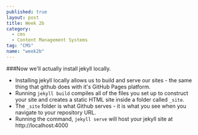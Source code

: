 ```yaml
---
published: true
layout: post
title: Week 2b
category: 
  - cms
  - Content Management Systems
tag: "CMS"
name: "week2b"
---
```


###Now we'll actually install jekyll locally. 

* Installing jekyll locally allows us to build and serve our sites - the same thing that github does with it's GitHub Pages platform. 
* Running `jekyll build` compiles all of the files you set up to construct your site and creates a static HTML site inside a folder called `_site`. 
* The `_site` folder is what Github serves - it is what you see when you navigate to your repository URL. 
* Running the command, `jekyll serve` will host your jekyll site at http://localhost:4000

